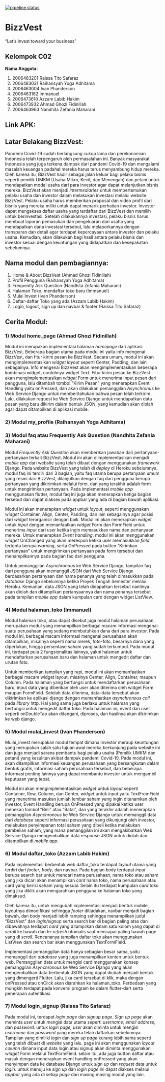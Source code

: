 [![pipeline status](https://gitlab.com/immanuel01/bizzvest-apk/badges/main/pipeline.svg)](https://gitlab.com/immanuel01/bizzvest-apk/commits/main)

# BizzVest

“Let’s invest toward your business”


## Kelompok C02
**Nama Anggota:**

1. 2006483201	Raissa Tito Safaraz
1. 2006483031	Raihansyah Yoga Adhitama
1. 2006463004	Ivan Phanderson
1. 2006463162	Immanuel
1. 2006473610	Azzam Labib Hakim
1. 2006473932	Ahmad Ghozi Fidinillah
1. 2006463963	Nandhita Zefania Maharani


## Link APK:


## Latar Belakang BizzVest:
Pandemi Covid-19 sudah berlangsung cukup lama dan perekonomian Indonesia telah terpengaruh oleh permasalahan ini. Banyak masyarakat Indonesia yang juga terkena dampak dari pandemi Covid-19 dan mengalami masalah keuangan padahal mereka harus terus menyambung hidup mereka. Oleh karena itu, BizzVest hadir sebagai jalan keluar bagi pelaku bisnis seperti pemilik UMKM (Usaha Mikro, Kecil, dan Menengah) dan petani untuk mendapatkan modal usaha dari para investor agar dapat melanjutkan bisnis mereka. BizzVest akan menjadi _intermediaries_ untuk mempertemukan pelaku usaha dan investor dalam melakukan investasi melalui website BizzVest. Pelaku usaha harus memberikan proposal dan video profil dari bisnis yang mereka miliki untuk dapat menarik perhatian investor. Investor dapat mengakses daftar usaha yang terdaftar dari BizzVest dan memilih untuk berinvestasi. Setelah dilakukannya investasi, pelaku bisnis harus membuat laporan pemasukan dan pengeluaran dari usaha yang mendapatkan dana investasi tersebut, lalu melaporkannya dengan transparan dan detail agar terdapat kepercayaan antara investor dan pelaku usaha. Kemudian, akan dilakukan bagi hasil antara pelaku bisnis dan investor sesuai dengan keuntungan yang didapatkan dan kesepakatan sebelumnya. 


## Nama modul dan pembagiannya:
1. Home & About BizzVest (Ahmad Ghozi Fidinillah)
1. Profil Pengguna (Raihansyah Yoga Adhitama)
1. Frequently Ask Question (Nandhita Zefania Maharani)
1. Halaman Toko, mendaftar toko baru (Immanuel)
1. Mulai Invest (Ivan Phanderson)
1. Daftar-daftar Toko yang ada (Azzam Labib Hakim)
1. Login, logout, sign up dan navbar & footer (Raissa Tito Safaraz)


## Cerita Modul:

### 1) Modul home_page (Ahmad Ghozi Fidinillah)
Modul ini merupakan implementasi halaman _homepage_ dari aplikasi BizzVest. Beberapa bagian utama pada modul ini yaitu info mengenai BizzVest, dan fitur kirim pesan ke BizzVest. Secara umum, modul ini akan mengimplementasikan _widget layout_ seperti Center, Padding, dan lain sebagainya. Info mengenai BizzVest akan mengimplementasikan beberapa kombinasi widget, contohnya widget Text. Fitur kirim pesan ke BizzVest akan mengimplementasikan _widget_ Form untuk menerima input pesan dari pengguna, lalu ditambah tombol “Kirim Pesan” yang menerapkan Event Handling yaitu onPressed, dan akan dilakukan pemanggilan _Asynchronus_ ke Web Service Django untuk memberitahukan bahwa pesan telah terkirim. Lalu, dilakukan request ke Web Service Django untuk mendapatkan data pesan yang baru dikirim dalam bentuk JSON, yang kemudian akan diolah agar dapat ditampilkan di aplikasi mobile.

### 2) Modul my_profile (Raihansyah Yoga Adhitama)


### 3) Modul faq atau Frequently Ask Question (Nandhita Zefania Maharani)
Modul _Frequently Ask Question_ akan memberikan jawaban dari pertanyaan-pertanyaan terkait BizzVest. Modul ini akan diimplementasikan menjadi _mobile app_ dari website yang telah dibuat dengan menggunakan _framework_ Django. Pada website BizzVest yang telah di _deploy_ di Heroku sebelumnya, modul faq ini terdiri dari 3 bagian, yaitu faq utama berupa pertanyaan umum yang resmi dari BizzVest, dilanjutkan dengan faq dari pengguna berupa pertanyaan yang dikirimkan melalui form, dan yang terakhir adalah form untuk mengirimkan pertanyaan. Pada implementasi _mobile app_ menggunakan flutter, modul faq ini juga akan menerapkan ketiga bagian tersebut dan dapat diakses pada appbar yang ada di bagian bawah aplikasi. 

Modul ini akan menerapkan _widget_ untuk _layout_, seperti menggunakan _widget_ Container, Align, Center, Padding, dan lain sebagainya agar posisi dari _widget_ terorganisir dengan baik. Modul ini akan menerapkan _widget_ untuk _input_ dengan memanfaatkan _widget_ Form dan FormField untuk menerima _input_ dari user ketika ingin memasukkan nama dan pertanyaan mereka. Untuk menerapkan _Event handling_, modul ini akan menggunakan _widget_ OnChanged yang akan merespon ketika user memasukkan _field_ tertentu berupa _warning_, serta OnPressed pada button “Kirimkan pertanyaan” untuk mengirimkan pertanyaan pada form tersebut dan menampilkannya pada bagian faq dari pengguna.

Untuk pemanggilan _Asynchronous_ ke Web Service Django, tampilan faq dari pengguna akan memanggil JSON dari Web Service Django berdasarkan pertanyaan dan nama penanya yang telah dimasukkan pada _database_ Django sebelumnya ketika Proyek Tengah Semester melalui Heroku. Kemudian, data JSON yang telah didapatkan tersebut nantinya akan diolah dan ditampilkan pertanyaannya dan nama penanya tersebut pada tampilan _mobile app_ dalam kumpulan card dengan widget ListView. 

### 4) Modul halaman_toko (Immanuel)
Modul halaman toko, atau dapat disebut juga modul halaman perusahaan, merupakan modul yang menampilkan berbagai macam informasi mengenai suatu perusahaan yang sedang membutuhkan dana dari para investor. Pada modul ini, berbagai macam informasi mengenai perusahaan akan ditampilkan, misalnya seperti nama merek, foto-foto, besarnya dana yang diperlukan, hingga persentase saham yang sudah terkumpul. Pada modul ini, terdapat pula 2 fungsionalitas lainnya, yakni halaman untuk mendaftarkan perusahaan baru dan halaman untuk mengedit daftar dan urutan foto.

Untuk memberikan tampilan yang rapi, modul ini akan memanfaatkan berbagai macam widget layout, misalnya Center, Align, Container, maupun Column.
Pada halaman yang berfungsi untuk mendaftarkan perusahaan baru, input data yang diberikan oleh user akan diterima oleh widget Form maupun FormField. Setelah data diterima, data-data tersebut akan dikirimkan ke aplikasi django dengan memanfaatkan _asynchronous_ _call_ pada _library_ http. Hal yang sama juga berlaku untuk halaman yang berfungsi untuk mengedit daftar toko. Pada halaman ini, event dari user seperti  onDoubleTap akan ditangani, diproses, dan hasilnya akan dikirimkan ke web django.

### 5) Modul mulai_invest (Ivan Phanderson)
Mulai_invest merupakan modul tempat dimana investor meraup keuntungan yang merupakan salah satu tujuan awal mereka berkunjung pada website ini dan juga menjadi sarana pembantu bagi pelaku usaha (Pemilik UMKM dan petani) yang kesulitan akibat dampak pandemi Covid-19. Pada modul ini, akan ditampilkan informasi keuangan perusahaan yang bersangkutan dalam bentuk grafik, informasi saham perusahaan tersebut, dan beberapa informasi penting lainnya yang dapat membantu investor untuk mengambil keputusan yang tepat. 

Modul ini akan mengimplementasikan _widget_ untuk _layout_ seperti Container, Row, Column, dan Center, _widget_ untuk _input_ yaitu TextFromField yang menerima masukan jumlah lembar saham yang ingin ditanamkan oleh investor, Event Handling berupa OnPressed yang dipakai ketika user menekan tombol “Beli” atau “Batal”, dan yang terakhir adalah menerapkan pemanggilan _Asynchronous_ ke Web Service Django untuk memanggil data dari _database_ seperti informasi perusahaan yang dikunjungi oleh investor, melakukan penyimpanan total saham yang dibeli ketika melakukan pembelian saham, yang mana pemanggilan ini akan mengakibatkan Web Service Django mengembalikan data response JSON untuk diolah dan ditampilkan di _mobile app_.


### 6) Modul daftar_toko (Azzam Labib Hakim)
Pada implementasi berbentuk web daftar_toko terdapat _layout_ utama yang terdiri dari _footer_, _body_, dan navbar. Pada bagian body terdapat _input_ berupa search bar untuk mencari nama perusahaan, nama toko atau saham yang jika dicari akan menampilkan _card_ nama toko, nama perusahaan atau card yang berisi saham yang sesuai. Selain itu terdapat kumpulan _card_ toko yang jika diklik akan mengarahkan pengguna ke halaman toko yang dimaksud. 

Oleh karena itu, untuk mengubah implementasi menjadi bentuk mobile, layoutnya dimodifikasi sehingga _footer_ ditiadakan, navbar menjadi bagian bawah, dan body menjadi lebih ramping sehingga menampilkan judul “BizzVest” dan _login/signup_ serta search bar di bagian paling atas dan dibawahnya terdapat _card_ yang ditampilkan dalam satu kolom yang dapat di _scroll_ ke bawah dan te-_refresh_ otomatis saat mencapai paling bawah page yang di _scroll_. Rencananya tampilan daftar toko akan menggunakan ListView dan search bar akan menggunakan TextFormField.

Implementasi pemanggilan data hanya sebagian besar sama, yaitu memanggil dari _database_ yang juga menampilkan konten untuk bentuk web. Pemanggilan data untuk mengisi card menggunakan konsep pemanggilan _Asynchronous_ ke Web Service Django yang akan mengembalikan data berbentuk JSON yang dapat diubah menjadi bentuk yang dimengerti Flutter. Lalu, jika card tersebut di klik, maka dengan onPressed atau onClick akan diarahkan ke halaman_toko. Perbedaan yang mungkin terdapat pada konversi program ke dalam flutter-dart serta penerapan autentikasi. 

### 7) Modul login_signup (Raissa Tito Safaraz)
Pada modul ini, terdapat _login page_ dan _signup page_. _Sign up page_ akan meminta _user_ untuk mengisi data utama seperti _username, email address,_ dan _password_. untuk _login page, user_ akan diminta untuk mengisi _username_ dan _password_ yang mereka telah daftarkan sebelumnya. Tampilan yang dimiliki _login_ dan _sign up page_ kurang lebih sama seperti yang telah dibuat di _website_ yang lalu. page ini akan menggunakan _layout column_ dimana input data login atau signup akan diminta menggunakan _widget_ Form melalui TextFormField. selain itu, ada juga button daftar atau masuk dengan menerapkan event handling onPressed yang akan menyimpan data ke database Django untuk _sign up_ dan _request_ data untuk _login_. untuk menuju ke _sign up_ dan _login page_ ini dapat diakses melalui _appbar_ yang ada di setiap _page_ dari masing masing modul yang lain.

